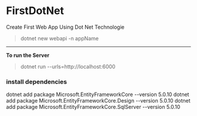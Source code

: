 # FirstDotNet
Create First Web App Using Dot Net Technologie

>dotnet new webapi -n appName

---

**To run the Server**

>dotnet run --urls=http://localhost:6000

### install dependencies

dotnet add package Microsoft.EntityFrameworkCore --version 5.0.10
dotnet add package Microsoft.EntityFrameworkCore.Design --version 5.0.10
dotnet add package Microsoft.EntityFrameworkCore.SqlServer --version 5.0.10
